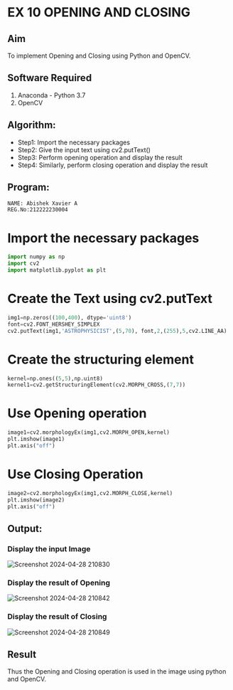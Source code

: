 # EX 10 OPENING AND CLOSING
## Aim
To implement Opening and Closing using Python and OpenCV.
## Software Required
1. Anaconda - Python 3.7
2. OpenCV
## Algorithm:
- Step1: Import the necessary packages
- Step2: Give the input text using cv2.putText()
- Step3: Perform opening operation and display the result
- Step4: Similarly, perform closing operation and display the result
## Program:
```
NAME: Abishek Xavier A
REG.No:212222230004
``` 
# Import the necessary packages
```python
import numpy as np
import cv2
import matplotlib.pyplot as plt
```
# Create the Text using cv2.putText
```python
img1=np.zeros((100,400), dtype='uint8')
font=cv2.FONT_HERSHEY_SIMPLEX
cv2.putText(img1,'ASTROPHYSICIST',(5,70), font,2,(255),5,cv2.LINE_AA)
```
# Create the structuring element
```python
kernel=np.ones((5,5),np.uint8)
kernel1=cv2.getStructuringElement(cv2.MORPH_CROSS,(7,7))
```
# Use Opening operation
```python
image1=cv2.morphologyEx(img1,cv2.MORPH_OPEN,kernel)
plt.imshow(image1)
plt.axis("off")
```
# Use Closing Operation
```python
image2=cv2.morphologyEx(img1,cv2.MORPH_CLOSE,kernel)
plt.imshow(image2)
plt.axis("off")
```
## Output:
### Display the input Image
![Screenshot 2024-04-28 210830](https://github.com/AbishekAnand15/OPENING--AND-CLOSING/assets/118706942/bd1fcc39-a81b-4157-ba3c-d32587844c84)
### Display the result of Opening
![Screenshot 2024-04-28 210842](https://github.com/AbishekAnand15/OPENING--AND-CLOSING/assets/118706942/f235cd1b-a05b-4f5e-b629-f9968f3ff97d)
### Display the result of Closing
![Screenshot 2024-04-28 210849](https://github.com/AbishekAnand15/OPENING--AND-CLOSING/assets/118706942/7915dd60-a8aa-49c9-8039-14131c30a89e)
## Result
Thus the Opening and Closing operation is used in the image using python and OpenCV.
